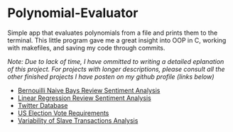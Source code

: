 # Polynomial-Evaluator
Simple app that evaluates polynomials from a file and prints them to the terminal.
This little program gave me a great insight into OOP in C, working with makefiles, and saving my code through commits.

*Note: Due to lack of time, I have ommitted to writing a detailed eplanation of this project. For projects with longer descriptions, please consult all the other finished projects I have posten on my github profile (links below)* 

* [Bernouilli Naive Bays Review Sentiment Analysis](https://github.com/mika-jpd/Restaurant_Review_Sentiment_Analysis)
* [Linear Regression Review Sentiment Analysis](https://github.com/mika-jpd/Linear_Regression_Restaurant_Sentiment_Analysis)
* [Twitter Database](https://github.com/mika-jpd/Twitter_Database_Search)
* [US Election Vote Requirements](https://github.com/mika-jpd/US-Elections-Vote-Requirements)
* [Variability of Slave Transactions Analysis](https://github.com/mika-jpd/Variability_of_Slave_Transactions_Analysis)
